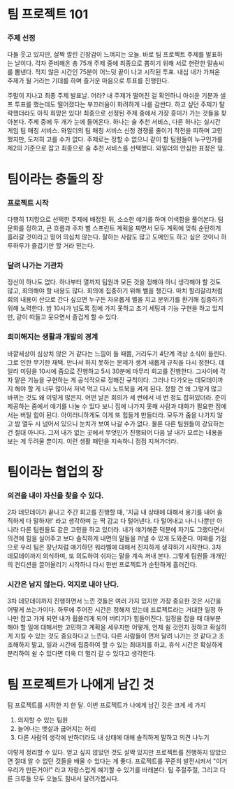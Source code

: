 # 팀 프로젝트 101

### 주제 선정

다들 웃고 있지만, 살짝 깔린 긴장감이 느껴지는 오늘. 바로 팀 프로젝트 주제를 발표하는 날이다.
 각자 준비해온 총 75개 주제 중에 최종으로 뽑히기 위해 서로 현란한 말솜씨를 뽐낸다.
  적지 않은 시간인 75분이 어느덧 끝이 나고 시작된 투표. 내심 내가 가져온 주제가 될 거라는 기대를 하며 즐거운 마음으로 투표를 진행한다.

주말이 지나고 최종 주제 발표날. 어라? 내 주제가 떨어진 걸 확인하니 아쉬운 기분과 셀프 투표를 했는데도 떨어졌다는 부끄러움이 화려하게 나를 감싼다.
하고 싶던 주제가 탈락했더라도 아직 희망은 있다! 최종으로 선정된 주제 중에서 가장 흥미가 가는 것들을 찾아본다.
주제 중에 두 개가 눈에 들어온다. 하나는 술 추천 서비스, 다른 하나는 실시간 게임 팀 매칭 서비스.
와일더의 팀 매칭 서비스 신청 경쟁률 줄이기 작전을 피하며 고민했지만, 도저히 고를 수가 없다.
주제로는 정할 수 없으니 같이 할 팀원들이 누구인가를 제2의 기준으로 잡고 최종으로 술 추천 서비스를 선택했다.
와일더의 안심한 표정은 덤.

# 팀이라는 충돌의 장

### 프로젝트 시작

다행히 1지망으로 선택한 주제에 배정된 뒤, 소소한 얘기를 하며 어색함을 풀어본다.
팀 문화를 정하고, 큰 흐름과 주차 별 스프린트 계획을 짜면서 모두 계획에 맞춰 순탄하게 흘러갈 것이라고 믿어 의심치 않는다.
잘하는 사람도 많고 도메인도 하고 싶은 것이니 하루하루가 즐겁기만 할 거라 믿는다.

### 달려 나가는 기관차

정신이 하나도 없다.
하나부터 열까지 팀원과 모든 것을 정해야 하니 생각해야 할 것도 많고, 회의해야 할 내용도 많다.
회의에 집중하기 위해 벨을 챙긴다.
마치 할리갈리처럼 회의 내용이 산으로 간다 싶으면 누구든 자유롭게 벨을 치고 분위기를 환기해 집중하기 위해 노력한다.
밤 10시가 넘도록 집에 가지 못하고 초기 세팅과 기능 구현을 하고 있지만, 같이 떠들고 웃으면서 즐겁게 할 수 있다.

### 희미해지는 생활과 개발의 경계

바깥세상이 심상치 않은 거 같다는 느낌이 들 때쯤, 거리두기 4단계 격상 소식이 들린다.
그로 인한 무기한 재택. 만나서 하지 못하는 문제가 생겨 새롭게 규칙을 다시 정한다.
데일리 미팅을 10시에 줌으로 진행하고 5시 30분에 마무리 회고를 진행한다.
그사이에 각자 맡은 기능을 구현하는 게 공식적으로 정해진 규칙이다.
그러나 다가오는 데모데이까지 해야 할 게 너무 많아서 저녁 먹고 다시 노트북을 켜게 된다.
정할 건 왜 그렇게 많고 바뀌는 것도 왜 이렇게 많은지. 어떤 날은 회의가 세 번에서 네 번 정도 잡혀있더라.
준이 제공하는 줌에서 얘기를 나눌 수 있다 보니 집에 나가지 못해 사람과 대화가 필요한 점에서는 버틸 힘이 된다.
아이러니하게도 이게 또 힘들게 만들더라.
모두가 줌을 나가지 않고 밤 열두 시 넘어서 있으니 눈치가 보여 나갈 수가 없다.
물론 다른 팀원들이 강요하는 건 절대 아니다. 그저 내가 없는 곳에서 무엇인가 진행되어 다음 날 내가 모르는 내용을 보는 게 두려울 뿐이지.
이런 생활 패턴을 지속하니 점점 지쳐가더라.

# 팀이라는 협업의 장

### 의견을 내야 자신을 찾을 수 있다.

2차 데모데이가 끝나고 주간 회고를 진행할 때, '지금 내 상태에 대해서 용기를 내어 솔직하게 다 말하자!' 라고 생각하며 눈 딱 감고 다 털어낸다.
다 털어내고 나니 나뿐만 아니라 다른 팀원들도 같은 고민을 하고 있더라. 내가 얘기해준 덕분에 자기도 그랬다면서 의견에 힘을 실어주고 보다 솔직하게 내면의 말들을 꺼낼 수 있게 도와준다.
이때를 기점으로 우리 팀은 장난처럼 얘기하던 워라벨에 대해서 진지하게 생각하기 시작한다.
3차 데모데이까지 의식하며, 또 의도하여 쉬자는 말을 계속 꺼내 본다.
그렇게 팀원들 개개인의 컨디션을 끌어올리기 시작하니 다시 한번 프로젝트가 순탄하게 흘러간다.

### 시간은 남지 않는다. 억지로 내야 난다.

3차 데모데이까지 진행하면서 느낀 것들은 여러 가지 있지만 가장 중요한 것은 시간을 어떻게 쓰는가이다.
하루에 주어진 시간은 정해져 있는데 프로젝트라는 거대한 일정 하나만 잡고 가게 되면 내가 휩쓸리게 되어 버티기가 힘들어진다.
일정을 잡을 때 대부분 해야 할 일에 대해서만 고민하고 계획을 세우지만 어떻게, 언제 쉴 것인지 정하고 확실하게 지킬 수 있는 것도 중요하다고 느낀다.
다른 사람들이 먼저 달려 나가는 것 같다고 초조해하지 말고, 일과 시간에 집중하여 할 수 있는 최대치를 하고, 휴식 시간은 확실하게 분리하여 쉴 수 있다면 더욱 더 멀리 갈 수 있다고 생각한다.

# 팀 프로젝트가 나에게 남긴 것

팀 프로젝트를 시작한 지 한 달. 이번 프로젝트가 나에게 남긴 것은 크게 세 가지

1. 의지할 수 있는 팀원
2. 늘어나는 뱃살과 굽어지는 허리
3. 다른 사람의 생각에 반하더라도 내 상태에 대해 솔직하게 말하고 의견 나누기

이렇게 정리할 수 있다.
얻고 싶지 않았던 것도 살짝 있지만 프로젝트를 진행하지 않았으면 절대 알 수 없던 것들을 배울 수 있다는 게 좋다.
프로젝트를 꾸준히 발전시켜서 "이거 우리가 만든거야!" 라고 자랑스럽게 얘기할 수 있기를 바래본다.
팀 주절주절, 그리고 다른 크루들 모두 오늘도 힘내서 달려가봅시다.